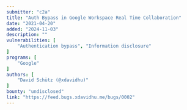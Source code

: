 ```yaml
---
submitter: "c2a"
title: "Auth Bypass in Google Workspace Real Time Collaboration"
date: "2021-04-20"
added: "2024-11-03"
description: ""
vulnerabilities: [
    "Authentication bypass", "Information disclosure"
]
programs: [
    "Google"
]
authors: [
    "David Schütz (@xdavidhu)"
]
bounty: "undisclosed"
link: "https://feed.bugs.xdavidhu.me/bugs/0002"
---
```




